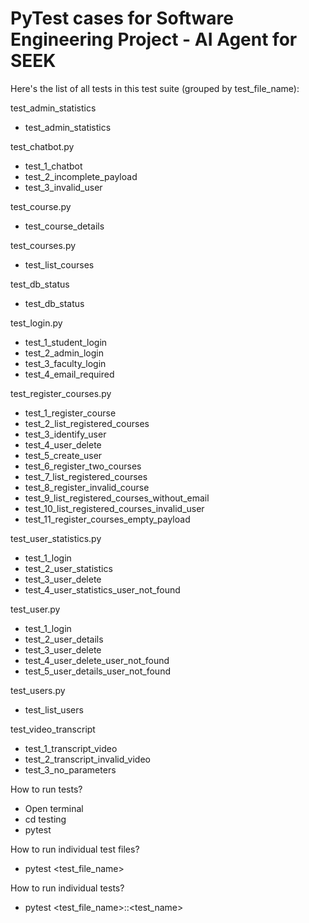 # PyTest cases for Software Engineering Project - AI Agent for SEEK

Here's the list of all tests in this test suite (grouped by test_file_name):

test_admin_statistics

- test_admin_statistics

test_chatbot.py

- test_1_chatbot
- test_2_incomplete_payload
- test_3_invalid_user

test_course.py

- test_course_details

test_courses.py

- test_list_courses

test_db_status

- test_db_status

test_login.py

- test_1_student_login
- test_2_admin_login
- test_3_faculty_login
- test_4_email_required

test_register_courses.py

- test_1_register_course
- test_2_list_registered_courses
- test_3_identify_user
- test_4_user_delete
- test_5_create_user
- test_6_register_two_courses
- test_7_list_registered_courses
- test_8_register_invalid_course
- test_9_list_registered_courses_without_email
- test_10_list_registered_courses_invalid_user
- test_11_register_courses_empty_payload

test_user_statistics.py

- test_1_login
- test_2_user_statistics
- test_3_user_delete
- test_4_user_statistics_user_not_found

test_user.py

- test_1_login
- test_2_user_details
- test_3_user_delete
- test_4_user_delete_user_not_found
- test_5_user_details_user_not_found

test_users.py

- test_list_users

test_video_transcript

- test_1_transcript_video
- test_2_transcript_invalid_video
- test_3_no_parameters

How to run tests?

- Open terminal
- cd testing
- pytest

How to run individual test files?

- pytest <test_file_name>

How to run individual tests?

- pytest <test_file_name>::<test_name>